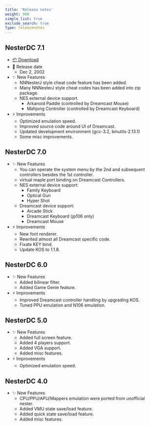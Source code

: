 ```yaml
---
title: 'Release notes'
weight: 900
simple_list: true
exclude_search: true
type: releasenotes
---
```


## NesterDC 7.1

-   [📦 Download](https://github.com/pqrs-org/NesterDC/releases/download/v7.1.0/nesterdc-7.1.zip)
-   📅 Release date
    -   Dec 2, 2002
-   ✨ New Features
    -   NNNesterJ style cheat code feature has been added.
    -   Many NNNesterJ style cheat codes has been added into zip package.
    -   NES external device support.
        -   Arkanoid Paddle (controlled by Dreamcast Mouse)
        -   Mahjong Controller (controlled by Dreamcast Keyboard)
-   ⚡️ Improvements
    -   Optimized emulation speed.
    -   Improved source code around UI of Dreamcast.
    -   Updated development environment (gcc-3.2, binutils-2.13.1)
    -   Some misc improvements.

## NesterDC 7.0

-   ✨ New Features
    -   You can operate the system menu by the 2nd and subsequent controllers besides the 1st controller.
    -   virtual maple port binding on Dreamcast Controllers.
    -   NES external device support:
        -   Family Keyboard
        -   Optical Gun
        -   Hyper Shot
    -   Dreamcast device support:
        -   Arcade Stick
        -   Dreamcast Keyboard (jp106 only)
        -   Dreamcast Mouse
-   ⚡️ Improvements
    -   New font renderer.
    -   Rewrited almost all Dreamcast specific code.
    -   Fixate KEY bind.
    -   Update KOS to 1.1.8.

## NesterDC 6.0

-   ✨ New Features
    -   Added bilinear filter.
    -   Added Game Genie feature.
-   ⚡️ Improvements
    -   Improved Dreamcast controller handling by upgrading KOS.
    -   Tuned PPU emulation and N106 emulation.

## NesterDC 5.0

-   ✨ New Features
    -   Added full screen feature.
    -   Added 4 players support.
    -   Added VGA support.
    -   Added misc features.
-   ⚡️ Improvements
    -   Optimized emulation speed.

## NesterDC 4.0

-   ✨ New Features
    -   CPU/PPU/APU/Mappers emulation were ported from unofficial nester.
    -   Added VMU state save/load feature.
    -   Added quick state save/load feature.
    -   Added misc features.
